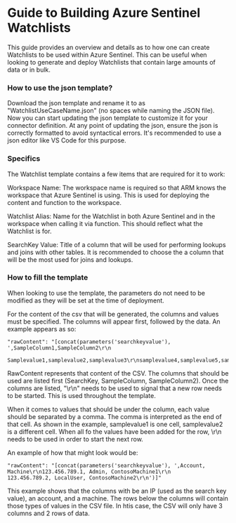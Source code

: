 # Guide to Building Azure Sentinel Watchlists

This guide provides an overview and details as to how one can create Watchlists to be used within Azure Sentinel. This can be useful when looking to generate and deploy Watchlists that contain large amounts of data or in bulk.

### How to use the json template?

Download the json template and rename it to as "WatchlistUseCaseName.json" (no spaces while naming the JSON file). Now you can start updating the json template to customize it for your connector definition. At any point of updating the json, ensure the json is correctly formatted to avoid syntactical errors. It's recommended to use a json editor like VS Code for this purpose.

### Specifics

The Watchlist template contains a few items that are required for it to work:

Workspace Name: The workspace name is required so that ARM knows the workspace that Azure Sentinel is using. This is used for deploying the content and function to the workspace.

Watchlist Alias: Name for the Watchlist in both Azure Sentinel and in the workspace when calling it via function. This should reflect what the Watchlist is for.

SearchKey Value: Title of a column that will be used for performing lookups and joins with other tables. It is recommended to choose the a column that will be the most used for joins and lookups.

### How to fill the template

When looking to use the template, the parameters do not need to be modified as they will be set at the time of deployment.

For the content of the csv that will be generated, the columns and values must be specified. The columns will appear first, followed by the data. An example appears as so:

    "rawContent": "[concat(parameters('searchkeyvalue'), ',SampleColumn1,SampleColumn2\r\n
        Samplevalue1,samplevalue2,samplevalue3\r\nsamplevalue4,samplevalue5,samplevalue6\r\n')]

RawContent represents that content of the CSV. The columns that should be used are listed first (SearchKey, SampleColumn, SampleColumn2). Once the columns are listed, "\r\n" needs to be used to signal that a new row needs to be started. This is used throughout the template. 

When it comes to values that should be under the column, each value should be separated by a comma. The comma is interpreted as the end of that cell. As shown in the example, samplevalue1 is one cell, samplevalue2 is a different cell. When all fo the values have been added for the row, \r\n needs to be used in order to start the next row.

An example of how that might look would be:

    "rawContent": "[concat(parameters('searchkeyvalue'), ',Account, Machine\r\n123.456.789.1, Admin, ContosoMachine1\r\n
    123.456.789.2, LocalUser, ContosoMachine2\r\n')]"

This example shows that the columns with be an IP (used as the search key value), an account, and a machine. The rows below the columns will contain those types of values in the CSV file. In htis case, the CSV will only have 3 columns and 2 rows of data.

